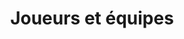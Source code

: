 ---
title: "Joueurs et équipes"
description: "Ici vous vous pouvez consulter la liste des données concernant les effectifs sportifs du club, fournies par le site pinckpocket.com"
draft: false
bg_image: "images/equipe/Team2.jpg"
menu:
  main:
    parent: "Plus"
    name: "Joueurs & Equipes"
    weight: 2

about:
    enable: true
    content: "Vauvillers compte une dizaine d'équipes aux niveaux régional, départemental et en catégorie jeunes.​
​
Depuis sa fondation en 1955, le nombre de joueurs a beaucoup évolué. Aujourd'hui, le club peut compter sur près de 70 compétiteurs à chaque journée de championnat.
​<br><br>
Vous pouvez consulter les [calendriers et résultats du championnat par équipe de la FFTT en cliquant ici](https://monclub.fftt.com/contests/team/consult).


Découvrez ci-dessous la liste exhaustive des équipes engagées via le [site pingpocket.fr](https://www.pingpocket.fr)."

---